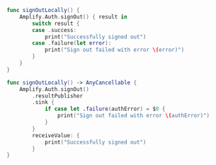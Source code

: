 <amplify-block-switcher>

<amplify-block name="Listener (iOS 11+)">

```swift
func signOutLocally() {
    Amplify.Auth.signOut() { result in
        switch result {
        case .success:
            print("Successfully signed out")
        case .failure(let error):
            print("Sign out failed with error \(error)")
        }
    }
}
```

</amplify-block>

<amplify-block name="Combine (iOS 13+)">

```swift
func signOutLocally() -> AnyCancellable {
    Amplify.Auth.signOut()
        .resultPublisher
        .sink {
            if case let .failure(authError) = $0 {
                print("Sign out failed with error \(authError)")
            }
        }
        receiveValue: {
            print("Successfully signed out")
        }
}
```

</amplify-block>

</amplify-block-switcher>
